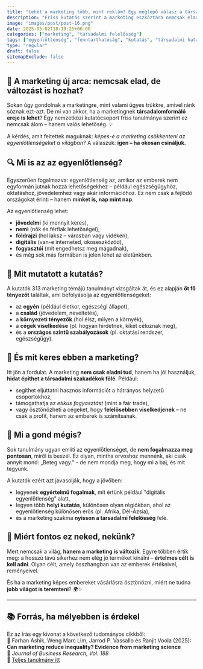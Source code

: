 ```yaml
---
title: "Lehet a marketing több, mint reklám? Egy meglepő válasz a társadalmi egyenlőtlenségekre"
description: "Friss kutatás szerint a marketing eszköztára nemcsak elad, de akár a társadalmi egyenlőtlenségek csökkentésében is segíthet. Nézd meg, hogyan!"
image: "images/post/post-16.png"
date: 2025-05-02T18:19:25+06:00
categories: ["marketing", "társadalmi felelősség"]
tags: ["egyenlőtlenség", "fenntarthatóság", "kutatás", "társadalmi hatás"]
type: "regular"
draft: false
sitemapExclude: false
---
```


## 🎯 A marketing új arca: nemcsak elad, de változást is hozhat?

Sokan úgy gondolnak a marketingre, mint valami ügyes trükkre, amivel ránk sóznak ezt-azt. De mi van akkor, ha a marketingnek **társadalomformáló ereje is lehet**? Egy nemzetközi kutatócsoport friss tanulmánya szerint ez nemcsak álom – hanem valós lehetőség. 💡

A kérdés, amit feltettek maguknak: *képes-e a marketing csökkenteni az egyenlőtlenségeket a világban?* A válaszuk: **igen – ha okosan csináljuk.**

## 🔍 Mi is az az egyenlőtlenség?

Egyszerűen fogalmazva: egyenlőtlenség az, amikor az emberek nem egyformán jutnak hozzá lehetőségekhez – például egészségügyhöz, oktatáshoz, jövedelemhez vagy akár információhoz. Ez nem csak a fejlődő országokat érinti – hanem **minket is, nap mint nap**.

Az egyenlőtlenség lehet:
- **jövedelmi** (ki mennyit keres),
- **nemi** (nők és férfiak lehetőségei),
- **földrajzi** (hol laksz – városban vagy vidéken),
- **digitális** (van-e interneted, okoseszközöd),
- **fogyasztói** (mit engedhetsz meg magadnak),
- és még sok más formában is jelen lehet az életünkben.

## 🧠 Mit mutatott a kutatás?

A kutatók 313 marketing témájú tanulmányt vizsgáltak át, és ez alapján **öt fő tényezőt** találtak, ami befolyásolja az egyenlőtlenségeket:
- az **egyén** (például életkor, egészségi állapot),
- a **család** (jövedelem, neveltetés),
- a **környezeti tényezők** (hol élsz, milyen a környék),
- a **cégek viselkedése** (pl. hogyan hirdetnek, kiket céloznak meg),
- és a **országos szintű szabályozások** (pl. oktatási rendszer, egészségügy).

## 💬 És mit keres ebben a marketing?

Itt jön a fordulat. A marketing **nem csak eladni tud**, hanem ha jól használjuk, **hidat építhet a társadalmi szakadékok fölé**. Például:
- segíthet eljuttatni hasznos információt a hátrányos helyzetű csoportokhoz,
- támogathatja az *etikus fogyasztást* (mint a fair trade),
- vagy ösztönözheti a cégeket, hogy **felelősebben viselkedjenek** – ne csak a profit, hanem az emberek is számítsanak.

## 🧩 Mi a gond mégis?

Sok tanulmány ugyan említi az egyenlőtlenséget, de **nem fogalmazza meg pontosan**, miről is beszél. Ez olyan, mintha orvoshoz mennénk, aki csak annyit mond: „Beteg vagy.” – de nem mondja meg, hogy mi a baj, és mit tegyünk.

A kutatók ezért azt javasolják, hogy a jövőben:
- legyenek **egyértelmű fogalmak**, mit értünk például "digitális egyenlőtlenség" alatt,
- legyen több **helyi kutatás**, különösen olyan régiókban, ahol az egyenlőtlenség különösen erős (pl. Afrika, Dél-Ázsia),
- és a marketing szakma **nyisson a társadalmi felelősség** felé.

## 🌱 Miért fontos ez neked, nekünk?

Mert nemcsak a világ, **hanem a marketing is változik**. Egyre többen értik meg: a hosszú távú sikerhez nem elég jó terméket kínálni – **értelmes célt is kell adni**. Olyan célt, amely összhangban van az emberek értékeivel, reményeivel.

És ha a marketing képes embereket vásárlásra ösztönözni, miért ne tudna **jobb világot is teremteni**? 🌍✨

---

## 📚 Forrás, ha mélyebben is érdekel

Ez az írás egy kivonat a következő tudományos cikkből:  
📝 Farhan Ashik, Weng Marc Lim, Jarrod P. Vassallo és Ranjit Voola (2025):  
**Can marketing reduce inequality? Evidence from marketing science**  
📘 *Journal of Business Research, Vol. 188*  
🔗 [Teljes tanulmány itt](https://doi.org/10.1016/j.jbusres.2024.115053)

